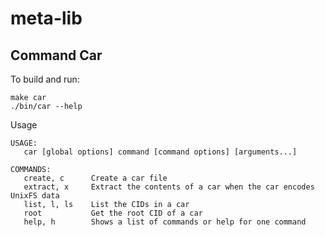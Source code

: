 # meta-lib

## Command Car
To build and run:
```shell script
make car
./bin/car --help
```

Usage

```
USAGE:
   car [global options] command [command options] [arguments...]

COMMANDS:
   create, c      Create a car file
   extract, x     Extract the contents of a car when the car encodes UnixFS data
   list, l, ls    List the CIDs in a car
   root           Get the root CID of a car
   help, h        Shows a list of commands or help for one command
```